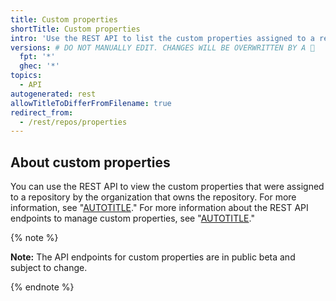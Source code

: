 ```yaml
---
title: Custom properties
shortTitle: Custom properties
intro: 'Use the REST API to list the custom properties assigned to a repository by the organization.'
versions: # DO NOT MANUALLY EDIT. CHANGES WILL BE OVERWRITTEN BY A 🤖
  fpt: '*'
  ghec: '*'
topics:
  - API
autogenerated: rest
allowTitleToDifferFromFilename: true
redirect_from:
  - /rest/repos/properties
---
```


## About custom properties

You can use the REST API to view the custom properties that were assigned to a repository by the organization that owns the repository. For more information, see "[AUTOTITLE](/organizations/managing-organization-settings/managing-custom-properties-for-repositories-in-your-organization)." For more information about the REST API endpoints to manage custom properties, see "[AUTOTITLE](/rest/orgs/properties)."

{% note %}

**Note:** The API endpoints for custom properties are in public beta and subject to change.

{% endnote %}

<!-- Content after this section is automatically generated -->
